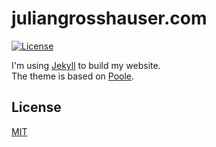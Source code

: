 # juliangrosshauser.com
[![License](https://img.shields.io/badge/license-MIT-3f3f3f.svg)](http://choosealicense.com/licenses/mit)

I'm using [Jekyll](http://jekyllrb.com) to build my website.  
The theme is based on [Poole](https://github.com/poole/poole).

## License
[MIT](LICENSE)
